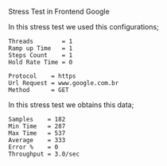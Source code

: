 Stress Test in Frontend Google

In this stress test we used this configurations;

    Threads        = 1
    Ramp up Time   = 1
    Steps Count    = 1
    Hold Rate Time = 0

    Protocol    = https
    Url Request = www.google.com.br
    Method      = GET


In this stress test we obtains this data;

    Samples    = 182
    Min Time   = 287
    Max Time   = 537
    Average    = 333
    Error %    = 0
    Throughput = 3.0/sec